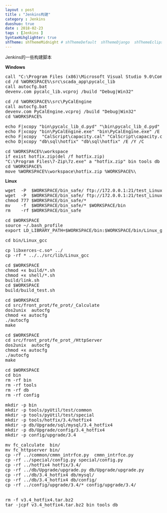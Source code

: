 ```yaml
---
layout : post
title : "Jenkins构建"
category : Jenkins
duoshuo: true
date : 2018-02-23
tags : [Jenkins ]
SyntaxHihglighter: true
shTheme: shThemeMidnight # shThemeDefault  shThemeDjango  shThemeEclipse  shThemeEmacs  shThemeFadeToGrey  shThemeMidnight  shThemeRDark
---
```


Jenkins的一些构建脚本

<!-- more -->

**Windows**

<pre class="brush: c; ">
call "C:\Program Files (x86)\Microsoft Visual Studio 9.0\Common7\Tools\vsvars32.bat" x86
cd /d %WORKSPACE%\src\scada_app\pycalc_lib
call autocfg.bat
devenv.com pycalc_lib.vcproj /build "Debug|Win32"

cd /d %WORKSPACE%\src\PyCalEngine
call autocfg.bat
devenv.com PyCalEngine.vcproj /build "Debug|Win32"
cd %WORKSPACE%

echo F|xcopy "bin\pycalc_lib_d.pyd" "\bin\pycalc_lib_d.pyd" /E /Y /C
echo F|xcopy "bin\PyCalEngine.exe" "bin\PyCalEngine.exe" /E /Y /C
echo F|xcopy  "CalScript\capacity.cal" "CalScript\capacity.cal" /E /Y /C
echo D|xcopy "db\sql\hotfix" "db\sql\hotfix" /E /Y /C

cd %WORKSPACE%\workspace
if exist hotfix.zip(del /f hotfix.zip)
"C:\Program Files\7-Zip\7z.exe" a "hotfix.zip" bin tools db
cd %WORKSPACE%
move %WORKSPACE%\workspace\hotfix.zip %WORKSPACE%\
</pre>

**Linux**


<pre class="brush: c; ">
wget  -P  $WORKSPACE/bin_safe/ ftp://172.0.0.1:21/test_Linux/bin/* --ftp-user=test --ftp-password=test
wget  -P  $WORKSPACE/bin_safe/ ftp://172.0.0.1:21/test_Linux/bin/* --ftp-user=test --ftp-password=test
chmod 777 $WORKSPACE/bin_safe/*
mv    -f  $WORKSPACE/bin_safe/* $WORKSPACE/bin
rm    -rf $WORKSPACE/bin_safe

cd $WORKSPACE
source ~/.bash_profile
export LD_LIBRARY_PATH=$WORKSPACE/bin:$WORKSPACE/bin/Linux_gcc:$LD_LIBRARY_PATH

cd bin/Linux_gcc

cp libxerces-c.so* ../
cp -rf * ../../src/lib/Linux_gcc

cd $WORKSPACE
chmod +x build/*.sh
chmod +x shell/*.sh
build/link.sh
cd $WORKSPACE
build/build_test.sh

cd $WORKSPACE
cd src/front_prot/fe_prot/_Calculate
dos2unix  autocfg 
chmod +x autocfg
./autocfg
make

cd $WORKSPACE
cd src/front_prot/fe_prot_/HttpServer
dos2unix  autocfg 
chmod +x autocfg
./autocfg
make

cd $WORKSPACE
cd bin
rm -rf bin
rm -rf tools
rm -rf db
rm -rf config

mkdir -p bin
mkdir -p tools/pyUtil/test/common
mkdir -p tools/pyUtil/test/special
mkdir -p tools/hotfix/3.4/hotfix4
mkdir -p db/Upgrade/sql/mysql/3.4_hotfix4
mkdir -p db/Upgrade/config/3.4_hotfix4
mkdir -p config/upgrade/3.4

mv fc_calculate  bin/
mv fc_httpserver bin/
cp -rf ../common/cmmn_intrfce.py  cmmn_intrfce.py
cp -rf ../special/config.py special/config.py
cp -rf ../hotfix4 hotfix/3.4/
cp -rf ../db/Upgrade/upgrade.py db/Upgrade/upgrade.py
cp -rf ../db/3.4_hotfix4 db/mysql/
cp -rf ../db/3.4_hotfix4 db/config/
cp -rf ../config/upgrade/3.4/* config/upgrade/3.4/


rm -f v3.4_hotfix4.tar.bz2
tar -jcpf v3.4_hotfix4.tar.bz2 bin tools db

</pre>

